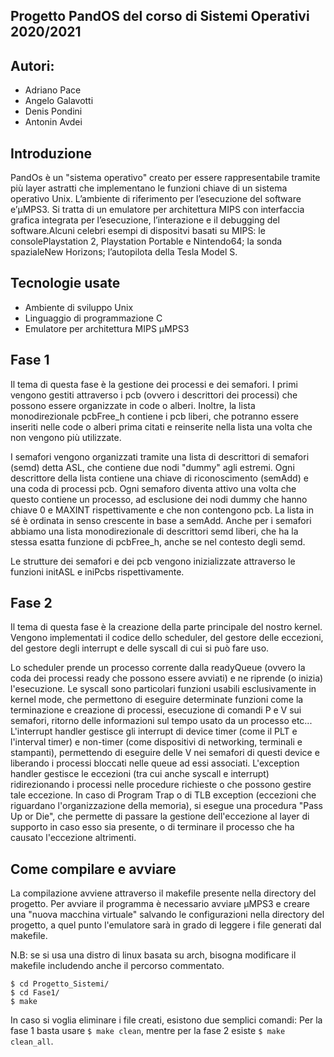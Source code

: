 ## Progetto PandOS del corso di Sistemi Operativi 2020/2021

## Autori:

- Adriano Pace
- Angelo Galavotti
- Denis Pondini
- Antonin Avdei

## Introduzione

PandOs è un "sistema operativo" creato per essere rappresentabile tramite più layer astratti che implementano le funzioni chiave di un sistema operativo Unix.
L’ambiente di riferimento per l’esecuzione del software e’μMPS3. Si tratta di un emulatore per architettura MIPS con interfaccia grafica integrata per l’esecuzione, l’interazione e il debugging del software.Alcuni celebri esempi di dispositvi basati su MIPS: le consolePlaystation 2, Playstation Portable e Nintendo64; la sonda spazialeNew Horizons; l’autopilota della Tesla Model S.

## Tecnologie usate

* Ambiente di sviluppo Unix
* Linguaggio di programmazione C
* Emulatore per architettura MIPS μMPS3

## Fase 1

Il tema di questa fase è la gestione dei processi e dei semafori. I primi vengono gestiti attraverso i pcb (ovvero i descrittori dei processi) che possono essere organizzate in code o alberi. Inoltre, la lista monodirezionale pcbFree_h contiene i pcb liberi, che potranno essere inseriti nelle code o alberi prima citati e reinserite nella lista una volta che non vengono più utilizzate.

I semafori vengono organizzati tramite una lista di descrittori di semafori (semd) detta ASL, che contiene due nodi "dummy" agli estremi. Ogni descrittore della lista contiene una chiave di riconoscimento (semAdd) e una coda di processi pcb. Ogni semaforo diventa attivo una volta che questo contiene un processo, ad esclusione dei nodi dummy che hanno chiave 0 e MAXINT rispettivamente e che non contengono pcb. La lista in sé è ordinata in senso crescente in base a semAdd. Anche per i semafori abbiamo una lista monodirezionale di descrittori semd liberi, che ha la stessa esatta funzione di pcbFree_h, anche se nel contesto degli semd.

Le strutture dei semafori e dei pcb vengono inizializzate attraverso le funzioni initASL e iniPcbs rispettivamente.

## Fase 2

Il tema di questa fase è la creazione della parte principale del nostro kernel. Vengono implementati il codice dello scheduler, del gestore delle eccezioni, del gestore degli interrupt e delle syscall di cui si può fare uso.

Lo scheduler prende un processo corrente dalla readyQueue (ovvero la coda dei processi ready che possono essere avviati) e ne riprende
(o inizia) l'esecuzione.
Le syscall sono particolari funzioni usabili esclusivamente in kernel mode, che permettono di eseguire determinate funzioni come la terminazione e creazione di processi, esecuzione di comandi P e V sui semafori, ritorno delle informazioni sul tempo usato da un processo etc...
L'interrupt handler gestisce gli interrupt di device timer (come il PLT e l'interval timer) e non-timer (come dispositivi di networking, terminali e stampanti), permettendo di eseguire delle V nei semafori di questi device e liberando i processi bloccati nelle queue ad essi associati.
L'exception handler gestisce le eccezioni (tra cui anche syscall e interrupt) ridirezionando i processi nelle procedure richieste o che possono gestire tale eccezione. In caso di Program Trap o di TLB exception (eccezioni che riguardano l'organizzazione della memoria), si esegue una procedura "Pass Up or Die", che permette di passare la gestione dell'eccezione al layer di supporto in caso esso sia presente, o di terminare il processo che ha causato l'eccezione altrimenti. 

## Come compilare e avviare

La compilazione avviene attraverso il makefile presente nella directory del progetto. Per avviare il programma è necessario avviare μMPS3 e creare una "nuova macchina virtuale" salvando le configurazioni nella directory del progetto, a quel punto l'emulatore sarà in grado di leggere i file generati dal makefile.

N.B: se si usa una distro di linux basata su arch, bisogna modificare il makefile includendo anche il percorso commentato.

```
$ cd Progetto_Sistemi/
$ cd Fase1/
$ make
```
In caso si voglia eliminare i file creati, esistono due semplici comandi:
Per la fase 1 basta usare `$ make clean`, mentre per la fase 2 esiste `$ make clean_all`.

